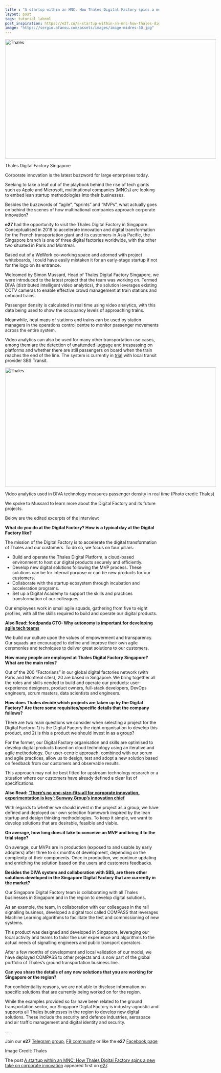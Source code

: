 ```yaml
---
title : "A startup within an MNC: How Thales Digital Factory spins a new take on corporate innovation"
layout: post
tags: tutorial labnol
post_inspiration: https://e27.co/a-startup-within-an-mnc-how-thales-digital-factory-spins-a-new-take-on-corporate-innovation-20210331/
image: "https://sergio.afanou.com/assets/images/image-midres-50.jpg"
---
```


<div id="attachment_412691" style="width: 700px" class="wp-caption aligncenter"><img aria-describedby="caption-attachment-412691" loading="lazy" class="wp-image-412691 size-full" src="https://e27.co/wp-content/uploads/2021/03/DSC05332-1.jpg" alt="Thales" width="690" height="390" /><p id="caption-attachment-412691" class="wp-caption-text">Thales Digital Factory Singapore</p></div>
<p>Corporate innovation is the latest buzzword for large enterprises today.</p>
<p>Seeking to take a leaf out of the playbook behind the rise of tech giants such as Apple and Microsoft, multinational companies (MNCs) are looking to embed lean startup methodologies into their businesses.</p>
<p>Besides the buzzwords of &#8220;agile&#8221;, &#8220;sprints&#8221; and &#8220;MVPs&#8221;, what actually goes on behind the scenes of how multinational companies approach corporate innovation?</p>
<p><strong>e27 </strong>had the opportunity to visit the Thales Digital Factory in Singapore. Conceptualised in 2018 to accelerate innovation and digital transformation for the French transportation giant and its customers in Asia Pacific, the Singapore branch is one of three digital factories worldwide, with the other two situated in Paris and Montreal.</p>
<p>Based out of a WeWork co-working space and adorned with project whiteboards, I could have easily mistaken it for an early-stage startup if not for the logo on its entrance.</p>
<p>Welcomed by Simon Mussard, Head of Thales Digital Factory Singapore, we were introduced to the latest project that the team was working on. Termed DIVA (distributed intelligent video analytics), the solution leverages existing CCTV cameras to enable effective crowd management at train stations and onboard trains.</p>
<p>Passenger density is calculated in real time using video analytics, with this data being used to show the occupancy levels of approaching trains.</p>
<p>Meanwhile, heat maps of stations and trains can be used by station managers in the operations control centre to monitor passenger movements across the entire system.</p>
<p>Video analytics can also be used for many other transportation use cases, among them are the detection of unattended luggage and trespassing on platforms and whether there are still passengers on board when the train reaches the end of the line. The system is currently in <a rel="follow" href="https://www.thalesgroup.com/en/worldwide/transport/press_release/thales-and-sbs-transit-collaborate-deliver-better-travel">trial</a> with local transit provider SBS Transit.</p>
<div id="attachment_412246" style="width: 700px" class="wp-caption aligncenter"><img aria-describedby="caption-attachment-412246" loading="lazy" class="wp-image-412246 size-full" src="https://e27.co/wp-content/uploads/2021/03/DIVA.Thales.jpg" alt="Thales" width="690" height="390" /><p id="caption-attachment-412246" class="wp-caption-text">Video analytics used in DIVA technology measures passenger density in real time (Photo credit: Thales)</p></div>
<p>We spoke to Mussard to learn more about the Digital Factory and its future projects.</p>
<p>Below are the edited excerpts of the interview:</p>
<p><strong>What do you do at the Digital Factory? How is a typical day at the Digital Factory like?</strong></p>
<p>The mission of the Digital Factory is to accelerate the digital transformation of Thales and our customers. To do so, we focus on four pillars:</p>
<ul>
<li>Build and operate the Thales Digital Platform, a cloud-based environment to host our digital products securely and efficiently.</li>
<li>Develop new digital solutions following the MVP process. These solutions can be for internal purpose or can be new products for our customers.</li>
<li>Collaborate with the startup ecosystem through incubation and acceleration programs.</li>
<li>Set up a Digital Academy to support the skills and practices transformation of our colleagues.</li>
</ul>
<p>Our employees work in small agile squads, gathering from five to eight profiles, with all the skills required to build and operate our digital products.</p>
<p><strong>Also Read: <a rel="follow" href="https://e27.co/foodpanda-cto-why-autonomy-is-important-for-developing-agile-tech-teams-20201218/">foodpanda CTO: Why autonomy is important for developing agile tech teams</a></strong></p>
<p>We build our culture upon the values of empowerment and transparency. Our squads are encouraged to define and improve their own agile ceremonies and techniques to deliver great solutions to our customers.</p>
<p><strong>How many people are employed at Thales Digital Factory Singapore? What are the main roles?</strong></p>
<p>Out of the 200 &#8220;Factorians&#8221; in our global digital factories network (with Paris and Montreal sites), 20 are based in Singapore. We bring together all the roles and skills needed to build and operate our products: user-experience designers, product owners, full-stack developers, DevOps engineers, scrum masters, data scientists and engineers.</p>
<p><strong>How does Thales decide which projects are taken up by the Digital Factory? Are there some requisites/specific details that the company follows?</strong></p>
<p>There are two main questions we consider when selecting a project for the Digital Factory: 1) is the Digital Factory the right organisation to develop this product, and 2) is this a product we should invest in as a group?</p>
<p>For the former, our Digital Factory organisation and skills are optimised to develop digital products based on cloud technology using an iterative and agile methodology. Our user-centric approach, combined with our scrum and agile practices, allow us to design, test and adopt a new solution based on feedback from our customers and observable results.</p>
<p>This approach may not be best fitted for upstream technology research or a situation where our customers have already defined a clear list of specifications.</p>
<p><strong>Also Read: <a rel="follow" href="https://e27.co/theres-no-one-size-fits-all-for-corporate-innovation-experimentation-is-key-sunway-groups-innovation-chief-20210326/">&#8216;There&#8217;s no one-size-fits-all for corporate innovation, experimentation is key&#8217;: Sunway Group&#8217;s innovation chief</a></strong></p>
<p>With regards to whether we should invest in the project as a group, we have defined and deployed our own selection framework inspired by the lean startup and design thinking methodologies. To keep it simple, we want to develop solutions that are desirable, feasible and viable.</p>
<p><strong>On average, how long does it take to conceive an MVP and bring it to the trial stage?</strong></p>
<p>On average, our MVPs are in production (exposed to and usable by early adopters) after three to six months of development, depending on the complexity of their components. Once in production, we continue updating and enriching the solution based on the users and customers feedbacks.</p>
<p><strong>Besides the DIVA system and collaboration with SBS, are there other solutions developed in the Singapore Digital Factory that are currently in the market?</strong></p>
<p>Our Singapore Digital Factory team is collaborating with all Thales businesses in Singapore and in the region to develop digital solutions.</p>
<p>As an example, the team, in collaboration with our colleagues in the rail signalling business, developed a digital tool called COMPASS that leverages Machine Learning algorithms to facilitate the test and commissioning of new systems.</p>
<p>This product was designed and developed in Singapore, leveraging our local activity and teams to tailor the user experience and algorithms to the actual needs of signalling engineers and public transport operators.</p>
<p>After a few months of development and local validation of our model, we have deployed COMPASS to other projects and is now part of the global portfolio of Thales&#8217;s ground transportation business line.</p>
<p><strong>Can you share the details of any new solutions that you are working for Singapore or the region?</strong></p>
<p>For confidentiality reasons, we are not able to disclose information on specific solutions that are currently being worked on for the region.</p>
<p>While the examples provided so far have been related to the ground transportation sector, our Singapore Digital Factory is industry-agnostic and supports all Thales businesses in the region to develop new digital solutions. These include the security and defence industries, aerospace and air traffic management and digital identity and security.</p>
<p>—</p>
<p data-pm-slice="1 1 []">Join our <strong>e27</strong> <a class="ProsemirrorEditor-link" rel="follow" href="https://t.me/joinchat/HmTbfBcGCZeykhM8NOlQ-g" rel="follow" >Telegram group</a>, <a class="ProsemirrorEditor-link" rel="follow" href="https://www.facebook.com/groups/e27co/permalink/886904662065955/" rel="follow" >FB community</a> or like the <strong>e27</strong> <a class="ProsemirrorEditor-link" rel="follow" href="https://www.facebook.com/e27/?ref=your_pages" rel="follow" >Facebook page</a></p>
<p data-pm-slice="1 1 []">Image Credit: Thales</p>
<p>The post <a rel="nofollow" href="https://e27.co/a-startup-within-an-mnc-how-thales-digital-factory-spins-a-new-take-on-corporate-innovation-20210331/">A startup within an MNC: How Thales Digital Factory spins a new take on corporate innovation</a> appeared first on <a rel="nofollow" href="https://e27.co">e27</a>.</p>
